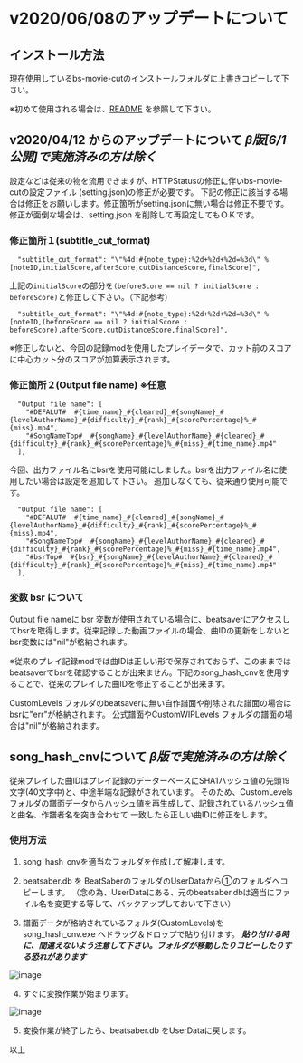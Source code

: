 # v2020/06/08のアップデートについて
## インストール方法
現在使用しているbs-movie-cutのインストールフォルダに上書きコピーして下さい。

※初めて使用される場合は、[README](../../README.md) を参照して下さい。

## v2020/04/12 からのアップデートについて ***β版[6/1公開]で実施済みの方は除く***

設定などは従来の物を流用できますが、HTTPStatusの修正に伴いbs-movie-cutの設定ファイル (setting.json)の修正が必要です。
下記の修正に該当する場合は修正をお願いします。修正箇所がsetting.jsonに無い場合は修正不要です。
修正が面倒な場合は、setting.json を削除して再設定してもＯＫです。

### 修正箇所１(subtitle_cut_format)
```
  "subtitle_cut_format": "\"%4d:#{note_type}:%2d+%2d+%2d=%3d\" % [noteID,initialScore,afterScore,cutDistanceScore,finalScore]",
```
上記の`initialScore`の部分を`(beforeScore == nil ? initialScore : beforeScore)`と修正して下さい。（下記参考)
```
  "subtitle_cut_format": "\"%4d:#{note_type}:%2d+%2d+%2d=%3d\" % [noteID,(beforeScore == nil ? initialScore : beforeScore),afterScore,cutDistanceScore,finalScore]",
```
※修正しないと、今回の記録modを使用したプレイデータで、カット前のスコアに中心カット分のスコアが加算表示されます。

### 修正箇所２(Output file name) ※任意
```
  "Output file name": [
    "#DEFALUT#  #{time_name}_#{cleared}_#{songName}_#{levelAuthorName}_#{difficulty}_#{rank}_#{scorePercentage}%_#{miss}.mp4",
    "#SongNameTop#  #{songName}_#{levelAuthorName}_#{cleared}_#{difficulty}_#{rank}_#{scorePercentage}%_#{miss}_#{time_name}.mp4"
  ],
```
今回、出力ファイル名にbsrを使用可能にしました。bsrを出力ファイル名に使用したい場合は設定を追加して下さい。
追加しなくても、従来通り使用可能です。
```
  "Output file name": [
    "#DEFALUT#  #{time_name}_#{cleared}_#{songName}_#{levelAuthorName}_#{difficulty}_#{rank}_#{scorePercentage}%_#{miss}.mp4",
    "#SongNameTop#  #{songName}_#{levelAuthorName}_#{cleared}_#{difficulty}_#{rank}_#{scorePercentage}%_#{miss}_#{time_name}.mp4",
    "#bsrTop#  #{bsr}_#{songName}_#{levelAuthorName}_#{cleared}_#{difficulty}_#{rank}_#{scorePercentage}%_#{miss}_#{time_name}.mp4"
  ],
```
### 変数 bsr について

Output file nameに bsr 変数が使用されている場合に、beatsaverにアクセスしてbsrを取得します。従来記録した動画ファイルの場合、曲IDの更新をしないとbsr変数には"nil"が格納されます。

※従来のプレイ記録modでは曲IDは正しい形で保存されておらず、このままではbeatsaverでbsrを確認することが出来ません。下記のsong_hash_cnvを使用することで、従来のプレイした曲IDを修正することが出来ます。

CustomLevels フォルダのbeatsaverに無い自作譜面や削除された譜面の場合はbsrに"err"が格納されます。
公式譜面やCustomWIPLevels フォルダの譜面の場合は"nil"が格納されます。

## song_hash_cnvについて ***β版で実施済みの方は除く***
従来プレイした曲IDはプレイ記録のデーターベースにSHA1ハッシュ値の先頭19文字(40文字中)と、中途半端な記録がされています。
そのため、CustomLevels フォルダの譜面データからハッシュ値を再生成して、記録されているハッシュ値と曲名、作譜者名を突き合わせて
一致したら正しい曲IDに修正をします。

### 使用方法
1. song_hash_cnvを適当なフォルダを作成して解凍します。

2. beatsaber.db を BeatSaberのフォルダのUserDataから①のフォルダへコピーします。
（念の為、UserDataにある、元のbeatsaber.dbは適当にファイル名を変更する等して、バックアップしておいて下さい）

3. 譜面データが格納されているフォルダ(CustomLevels)を song_hash_cnv.exe へドラッグ＆ドロップで貼り付けます。
***貼り付ける時に、間違えないよう注意して下さい。フォルダが移動したりコピーしたりする恐れがあります***

![image](https://rynan4818.github.io/bs-movie-cut/20200608update_image1.png)

4. すぐに変換作業が始まります。

![image](https://rynan4818.github.io/bs-movie-cut/20200608update_image2.png)

5. 変換作業が終了したら、beatsaber.db をUserDataに戻します。

以上